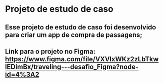 # Projeto de estudo de caso
## Esse projeto de estudo de caso foi desenvolvido para criar um app de compra de passagens;
## Link para o projeto no Figma: https://www.figma.com/file/VXVIxWKz2zLbTkwlEDimBx/traveling---desafio_Figma?node-id=4%3A2